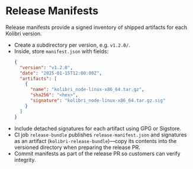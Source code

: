# Release Manifests

Release manifests provide a signed inventory of shipped artifacts for each
Kolibri version.

- Create a subdirectory per version, e.g. `v1.2.0/`.
- Inside, store `manifest.json` with fields:
  ```json
  {
    "version": "v1.2.0",
    "date": "2025-01-15T12:00:00Z",
    "artifacts": [
      {
        "name": "kolibri_node-linux-x86_64.tar.gz",
        "sha256": "<hex>",
        "signature": "kolibri_node-linux-x86_64.tar.gz.sig"
      }
    ]
  }
  ```
- Include detached signatures for each artifact using GPG or Sigstore.
- CI job `release-bundle` publishes `release-manifest.json` and signatures as an artifact (`kolibri-release-bundle`)—copy its contents into the versioned directory when preparing the release PR.
- Commit manifests as part of the release PR so customers can verify integrity.

